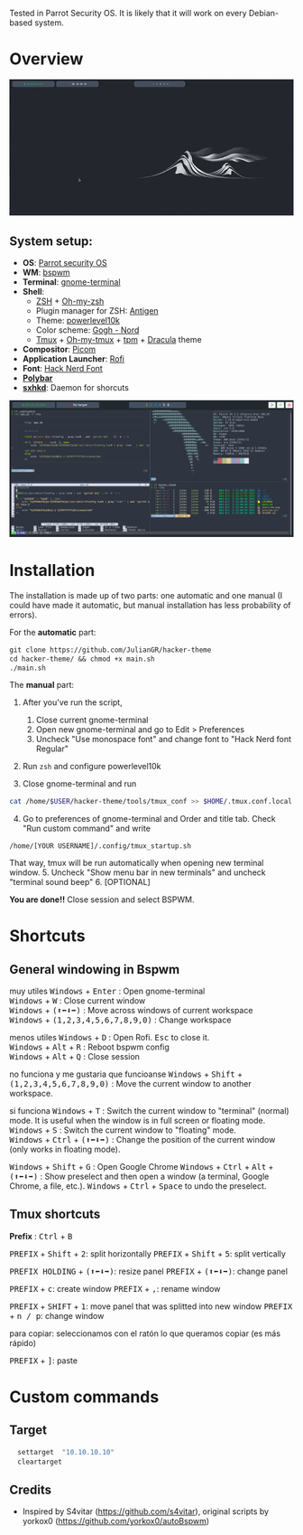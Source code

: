 Tested in Parrot Security OS. It is likely that it will work on every Debian-based system.

# Overview
![BSPWM](https://raw.githubusercontent.com/JulianGR/hacker-theme/main/preview.gif)




## System setup:
- **OS**: [Parrot security OS](https://www.parrotsec.org/)
- **WM**: [bspwm](https://github.com/baskerville/bspwm)
- **Terminal**: [gnome-terminal](https://en.wikipedia.org/wiki/GNOME_Terminal)
- **Shell**: 
  - [ZSH](https://www.zsh.org/) + [Oh-my-zsh](https://ohmyz.sh/)
  - Plugin manager for ZSH: [Antigen](https://github.com/zsh-users/antigen)
  - Theme: [powerlevel10k](https://github.com/romkatv/powerlevel10k)
  - Color scheme: [Gogh - Nord](https://gogh-co.github.io/Gogh/)
  - [Tmux](https://en.wikipedia.org/wiki/Tmux) + [Oh-my-tmux](https://github.com/gpakosz/.tmux) + [tpm](https://github.com/tmux-plugins/tpm) + [Dracula](https://draculatheme.com/tmux) theme
- **Compositor**: [Picom](https://github.com/jonaburg/picom)
- **Application Launcher**: [Rofi](https://github.com/davatorium/rofi)
- **Font**: [Hack Nerd Font](https://www.nerdfonts.com/)
- [**Polybar**](https://github.com/polybar/polybar)
- [**sxhkd**](https://github.com/baskerville/sxhkd): Daemon for shorcuts

![BSPWM2](https://raw.githubusercontent.com/JulianGR/hacker-theme/main/overview.png)

# Installation
The installation is made up of two parts: one automatic and one manual (I could have made it automatic, but manual installation has less probability of errors). 


For the **automatic** part:
```
git clone https://github.com/JulianGR/hacker-theme
cd hacker-theme/ && chmod +x main.sh
./main.sh
```

The **manual** part:

1. After you've run the script,
	1. Close current gnome-terminal
	2. Open new gnome-terminal and go to Edit > Preferences
	3. Uncheck "Use monospace font" and change font to "Hack Nerd font Regular"


2. Run `zsh` and configure powerlevel10k
3. Close gnome-terminal and run 
```sh
cat /home/$USER/hacker-theme/tools/tmux_conf >> $HOME/.tmux.conf.local && tmux
```

4. Go to preferences of gnome-terminal and Order and title tab. Check "Run custom command" and write 
```
/home/[YOUR USERNAME]/.config/tmux_startup.sh
```
That way, tmux will be run automatically when opening new terminal window. 
5. Uncheck "Show menu bar in new terminals" and uncheck "terminal sound beep"
6. [OPTIONAL]





**You are done!!** 
Close session and select BSPWM.

# Shortcuts

## General windowing in Bspwm
muy utiles
<kbd>Windows</kbd> + <kbd>Enter</kbd> : Open gnome-terminal  
<kbd>Windows</kbd> + <kbd>W</kbd> : Close current window  
<kbd>Windows</kbd> + <kbd>(⬆⬅⬇➡)</kbd> : Move across windows of current workspace  
<kbd>Windows</kbd> + <kbd>(1,2,3,4,5,6,7,8,9,0)</kbd> : Change workspace 


menos utiles
<kbd>Windows</kbd> + <kbd>D</kbd> : Open Rofi. <kbd>Esc</kbd> to close it.  
<kbd>Windows</kbd> + <kbd>Alt</kbd> + <kbd>R</kbd> : Reboot bspwm config  
<kbd>Windows</kbd> + <kbd>Alt</kbd> + <kbd>Q</kbd> : Close session




no funciona y me gustaria que funcioanse
<kbd>Windows</kbd> + <kbd>Shift</kbd> + <kbd>(1,2,3,4,5,6,7,8,9,0)</kbd> : Move the current window to another workspace.   


si funciona
<kbd>Windows</kbd> + <kbd>T</kbd> : Switch the current window to "terminal" (normal) mode. It is useful when the window is in full screen or floating mode.  
<kbd>Windows</kbd> + <kbd>S</kbd> : Switch the current window to "floating" mode.  
<kbd>Windows</kbd> + <kbd>Ctrl</kbd> + <kbd>(⬆⬅⬇➡)</kbd> : Change the position of the current window (only works in floating mode).  


<kbd>Windows</kbd> + <kbd>Shift</kbd> + <kbd>G</kbd> : Open Google Chrome 
<kbd>Windows</kbd> + <kbd>Ctrl</kbd> + <kbd>Alt</kbd> + <kbd>(⬆⬅⬇➡)</kbd> : Show preselect and then open a window (a terminal, Google Chrome, a file, etc.). <kbd>Windows</kbd> + <kbd>Ctrl</kbd> + <kbd>Space</kbd> to undo the preselect.  

## Tmux shortcuts

**Prefix** : <kbd>Ctrl</kbd> + <kbd>B</kbd>

<kbd>PREFIX</kbd> + <kbd>Shift</kbd> + <kbd>2</kbd>: split horizontally 
<kbd>PREFIX</kbd> + <kbd>Shift</kbd> + <kbd>5</kbd>: split vertically

<kbd>PREFIX HOLDING</kbd> + <kbd>(⬆⬅⬇➡)</kbd>: resize panel
<kbd>PREFIX</kbd> + <kbd>(⬆⬅⬇➡)</kbd>: change panel

 <kbd>PREFIX</kbd> + <kbd>c</kbd>: create window
 <kbd>PREFIX</kbd> + <kbd>,</kbd>: rename window

 <kbd>PREFIX</kbd> + <kbd>SHIFT</kbd> + <kbd>1</kbd>: move panel that was splitted into new window
 <kbd>PREFIX</kbd> + <kbd>n / p</kbd>: change window


para copiar: seleccionamos con el ratón lo que queramos copiar (es más rápido)

 <kbd>PREFIX</kbd> + <kbd>]</kbd>: paste


# Custom commands

## Target
```sh
  settarget  "10.10.10.10"
  cleartarget
```


## Credits
- Inspired by S4vitar (https://github.com/s4vitar), original scripts by yorkox0 (https://github.com/yorkox0/autoBspwm)

